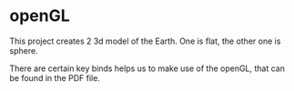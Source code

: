 # openGL


This project creates 2 3d model of the Earth. One is flat, the other one is sphere. 

There are certain key binds helps us to make use of the openGL, that can be found in the PDF file.
